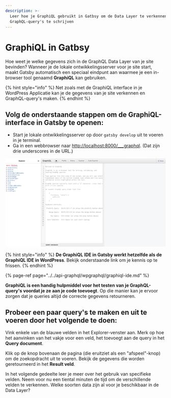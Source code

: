 ```yaml
---
description: >-
  Leer hoe je GraphiQL gebruikt in Gatbsy om de Data Layer te verkennen en
  GraphQL-query's te schrijven
---
```


# GraphiQL in Gatbsy

Hoe weet je welke gegevens zich in de GraphQL Data Layer van je site bevinden? Wanneer je de lokale ontwikkelingsserver voor je site start, maakt Gatsby automatisch een speciaal eindpunt aan waarmee je een in-browser tool genaamd **GraphiQL** kan gebruiken.

{% hint style="info" %}
Net zoals met de GraphiQL interface in je WordPress Applicatie kan je de gegevens van je site verkennen en GraphQL-query's maken.
{% endhint %}

## Volg de onderstaande stappen om de GraphiQL-interface in Gatsby te openen:

* Start je lokale ontwikkelingsserver op door `gatsby develop` uit te voeren in je terminal.
* Ga in een webbrowser naar [http://localhost:8000/\_\_\_graphql](http://localhost:8000/___graphql). \(Dat zijn drie underscores in de URL.\)

![GraphiQL interface in Gatbsy](../../.gitbook/assets/image%20%2879%29.png)

{% hint style="info" %}
**De GraphiQL IDE in Gatsby werkt hetzelfde als de GraphiQL IDE in WordPress**. Bekijk onderstaande link om je kennis op te frissen.
{% endhint %}

{% page-ref page="../../api-graphql/wpgraphql/graphiql-ide.md" %}

**GraphiQL is een handig hulpmiddel voor het testen van je GraphQL-query's voordat je ze aan je code toevoegt**. Op die manier kan je ervoor zorgen dat je queries altijd de correcte gegevens retourneren.

## Probeer een paar query's te maken en uit te voeren door het volgende te doen:

Vink enkele van de blauwe velden in het Explorer-venster aan. Merk op hoe het aanvinken van het vakje voor een veld, het toevoegt aan de query in het **Query document**.

Klik op de knop bovenaan de pagina \(die eruitziet als een "afspeel"-knop\) om de zoekopdracht uit te voeren. Bekijk de gegevens die worden geretourneerd in het **Result veld**.

In het volgende gedeelte leer je meer over het gebruik van specifieke velden. Neem voor nu een tiental minuten de tijd om de verschillende velden te verkennen. Welke soorten data zijn al voor je beschikbaar in de Data Layer?

